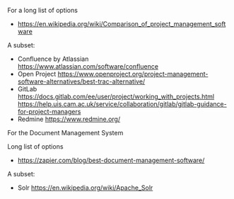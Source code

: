 For a long list of options
* https://en.wikipedia.org/wiki/Comparison_of_project_management_software

A subset:
* Confluence by Atlassian https://www.atlassian.com/software/confluence
* Open Project https://www.openproject.org/project-management-software-alternatives/best-trac-alternative/
* GitLab https://docs.gitlab.com/ee/user/project/working_with_projects.html https://help.uis.cam.ac.uk/service/collaboration/gitlab/gitlab-guidance-for-project-managers
* Redmine https://www.redmine.org/

For the Document Management System

Long list of options
* https://zapier.com/blog/best-document-management-software/

A subset:
* Solr https://en.wikipedia.org/wiki/Apache_Solr
